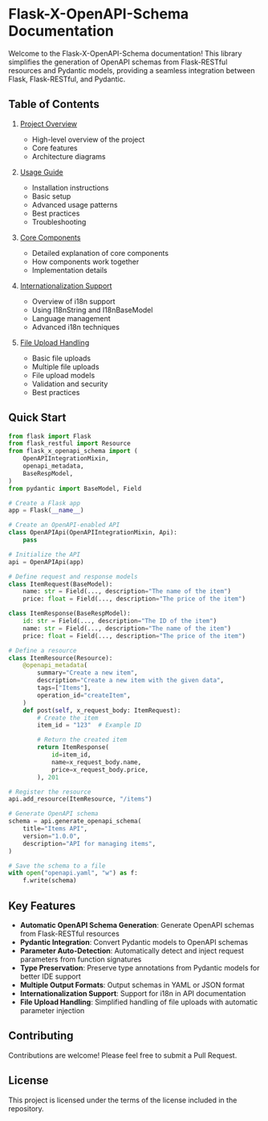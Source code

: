 # Flask-X-OpenAPI-Schema Documentation

Welcome to the Flask-X-OpenAPI-Schema documentation! This library simplifies the generation of OpenAPI schemas from Flask-RESTful resources and Pydantic models, providing a seamless integration between Flask, Flask-RESTful, and Pydantic.

## Table of Contents

1. [Project Overview](README.md)
   - High-level overview of the project
   - Core features
   - Architecture diagrams

2. [Usage Guide](usage_guide.md)
   - Installation instructions
   - Basic setup
   - Advanced usage patterns
   - Best practices
   - Troubleshooting

3. [Core Components](core_components.md)
   - Detailed explanation of core components
   - How components work together
   - Implementation details

4. [Internationalization Support](internationalization.md)
   - Overview of i18n support
   - Using I18nString and I18nBaseModel
   - Language management
   - Advanced i18n techniques

5. [File Upload Handling](file_uploads.md)
   - Basic file uploads
   - Multiple file uploads
   - File upload models
   - Validation and security
   - Best practices

## Quick Start

```python
from flask import Flask
from flask_restful import Resource
from flask_x_openapi_schema import (
    OpenAPIIntegrationMixin,
    openapi_metadata,
    BaseRespModel,
)
from pydantic import BaseModel, Field

# Create a Flask app
app = Flask(__name__)

# Create an OpenAPI-enabled API
class OpenAPIApi(OpenAPIIntegrationMixin, Api):
    pass

# Initialize the API
api = OpenAPIApi(app)

# Define request and response models
class ItemRequest(BaseModel):
    name: str = Field(..., description="The name of the item")
    price: float = Field(..., description="The price of the item")

class ItemResponse(BaseRespModel):
    id: str = Field(..., description="The ID of the item")
    name: str = Field(..., description="The name of the item")
    price: float = Field(..., description="The price of the item")

# Define a resource
class ItemResource(Resource):
    @openapi_metadata(
        summary="Create a new item",
        description="Create a new item with the given data",
        tags=["Items"],
        operation_id="createItem",
    )
    def post(self, x_request_body: ItemRequest):
        # Create the item
        item_id = "123"  # Example ID

        # Return the created item
        return ItemResponse(
            id=item_id,
            name=x_request_body.name,
            price=x_request_body.price,
        ), 201

# Register the resource
api.add_resource(ItemResource, "/items")

# Generate OpenAPI schema
schema = api.generate_openapi_schema(
    title="Items API",
    version="1.0.0",
    description="API for managing items",
)

# Save the schema to a file
with open("openapi.yaml", "w") as f:
    f.write(schema)
```

## Key Features

- **Automatic OpenAPI Schema Generation**: Generate OpenAPI schemas from Flask-RESTful resources
- **Pydantic Integration**: Convert Pydantic models to OpenAPI schemas
- **Parameter Auto-Detection**: Automatically detect and inject request parameters from function signatures
- **Type Preservation**: Preserve type annotations from Pydantic models for better IDE support
- **Multiple Output Formats**: Output schemas in YAML or JSON format
- **Internationalization Support**: Support for i18n in API documentation
- **File Upload Handling**: Simplified handling of file uploads with automatic parameter injection

## Contributing

Contributions are welcome! Please feel free to submit a Pull Request.

## License

This project is licensed under the terms of the license included in the repository.